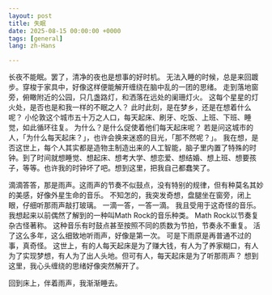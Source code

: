 ```yaml
---
layout: post
title: 失眠
date: 2025-08-15 00:00:00 +0000
tags: [general]
lang: zh-Hans

---
```

<div class="cn-prose">
<p>
长夜不能眠。罢了，清净的夜也是想事的好时机。
无法入睡的时候，总是来回踱步。穿梭于家具中，好像这样便能解开缠绕在脑中乱的一团的思绪。
走到落地窗旁，俯瞰附近的公园，只几盏路灯，和洒落在远处的阑珊灯火。
这每个星星的灯火处，是否也是和我一样的不眠之人？
此时此刻，是在梦乡，还是在想着什么呢？
小伦敦这个城市五十万之人口，每天起床、刷牙、吃饭、上班、下班、睡觉，如此循环往复。
为什么？是什么促使着他们每天起床呢？
若是问这城市的人，「为什么每天起床？」，也许会换来迷惑的目光，「那不然呢？」。
我在想，是否这世上，每个人其实都是造物主制造出来的人工智能，脑子里内置了特殊的时钟。到了时间就想睡觉、想起床、想考大学、想恋爱、想结婚、想上班、想要孩子，等等。也许我的时钟坏了吧。想到这里，把我自己都蠢笑了。
</p>
<p>
滴滴答答，那是雨声。这雨声的节奏不似鼓点，没有特别的规律，但有种莫名其妙的美感，好像外星生命的音乐。
不知怎的，我突发奇想，盘腿坐在窗旁，闭上眼，仔细听那雨声敲打玻璃。
一滴一答，一答一滴。
我且受用于这奇怪的音乐。
我想起来以前偶然了解到的一种叫Math Rock的音乐种类。
Math Rock以节奏复杂古怪著称。
这种音乐有时鼓点甚至按照不同的质数为节拍，节奏永不重复。
活了这么多年，这么细致地听雨声，好像是第一次。
可是下雨原是再普通不过的事，真奇怪。
这世上，有的人每天起床是为了赚大钱，有人为了养家糊口，有人为了实现梦想，有人为了出人头地。但可有人，每天起床是为了听那雨声？
想到这里，我心头缠绕的思绪好像突然解开了。
</p>
<p>
回到床上，伴着雨声，我渐渐睡去。
</p>
</div>
